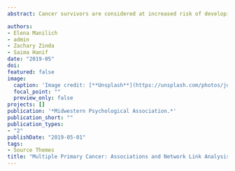 ```yaml
---
abstract: Cancer survivors are considered at increased risk of developing new primary cancers. The Surveillance, Epidemiology and End Results (SEER) Program monograph reports that about 10% of cancer survivors in the USA were diagnosed with a second or higher-order primary cancers. This paper uses new data science approaches to better understand associations and identify patterns of multiple cancer sites. We analyzed data from SEER program registries during a 42-year period 1973 to 2015 for 688,892 patients with multiple primary cancers (MPCs). Machine-learning algorithms including association rule mining, network analysis, and page rank were used to report patterns of MPCs.

authors:
- Elena Manilich
- admin
- Zachary Zinda
- Saima Hanif
date: "2019-05"
doi: 
featured: false
image:
  caption: 'Image credit: [**Unsplash**](https://unsplash.com/photos/jdD8gXaTZsc)'
  focal_point: ""
  preview_only: false
projects: []
publication: '*Midwestern Psychological Association.*'
publication_short: ""
publication_types:
- "2"
publishDate: "2019-05-01"
tags:
- Source Themes
title: "Multiple Primary Cancer: Associations and Network Link Analysis"
---
```


